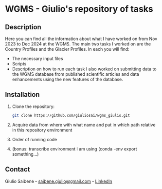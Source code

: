 # WGMS - Giulio's repository of tasks

## Description
Here you can find all the information about what I have worked on from Nov 2023 to Dec 2024 at the WGMS. The main two tasks I worked on are the Country Profiles and the Glacier Profiles. In each you will find:
- The necessary input files
- Scripts
- Description on how to run each task
I also worked on submitting data to the WGMS database from published scientific articles and data enhancements using the new features of the database.

## Installation
1. Clone the repository:
   ```bash
   git clone https://github.com/giuliosai/wgms_giulio.git
   ```

2. Acquire data from where with what name and put in which path relative in this repository environment
3. Order of running code
4. (bonus: transcribe environment I am using (conda -env export something...) 


## Contact
Giulio Saibene - saibene.giulio@gmail.com - [LinkedIn](www.linkedin.com/in/giulio-saibene-b3a858261)


